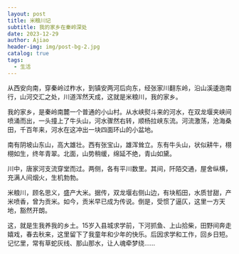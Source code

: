 ```yaml
---
layout: post
title: 米粮川记
subtitle: 我的家乡在秦岭深处
date: 2023-12-29
author: Ajiao
header-img: img/post-bg-2.jpg
catalog: true
tags:
  - 生活
---
```

从西安向南，穿秦岭过柞水，到镇安两河后向东，经张家川翻东岭，沿山溪逶迤南行，山河交汇之处，川道浑然天成，这就是米粮川，我的家乡。

我的家乡，是秦岭南麓一个普通的小山村。从水峡熨斗来的河水，在双龙堰夹峡间喷涌而出，一头撞上了牛头山，河水骤然右转，顺杨拉峡东流。河流激荡，沧海桑田，千百年来，河水在这冲出一块四面环山的小盆地。

南有阴坡山东山，高大雄壮。西有张宝山，雄浑耸立。东有牛头山，状似耕牛，栩栩如生，终年青翠。北面，山势稍缓，绵延不绝，青山如黛。

川中，唐家河支流穿堂而过。两侧，各有平川数里。其间，阡陌交通，屋舍纵横，充满人间烟火，生机勃勃。

米粮川，顾名思义，盛产大米。据传，双龙堰右侧山边，有块稻田，水质甘甜，产米喷香，曾为贡米。如今，贡米早已成为传说。倒是，受惯了逼仄，这里一方天地，豁然开朗。

这，就是生我养我的乡土。15岁入县城求学前，下河抓鱼、上山拾柴，田野间奔走嬉戏，春去秋来，这里留下了我童年和少年的快乐。后因求学和工作，回乡日短。记忆里，常有草蛇灰线、那山那水，让人魂牵梦绕……

